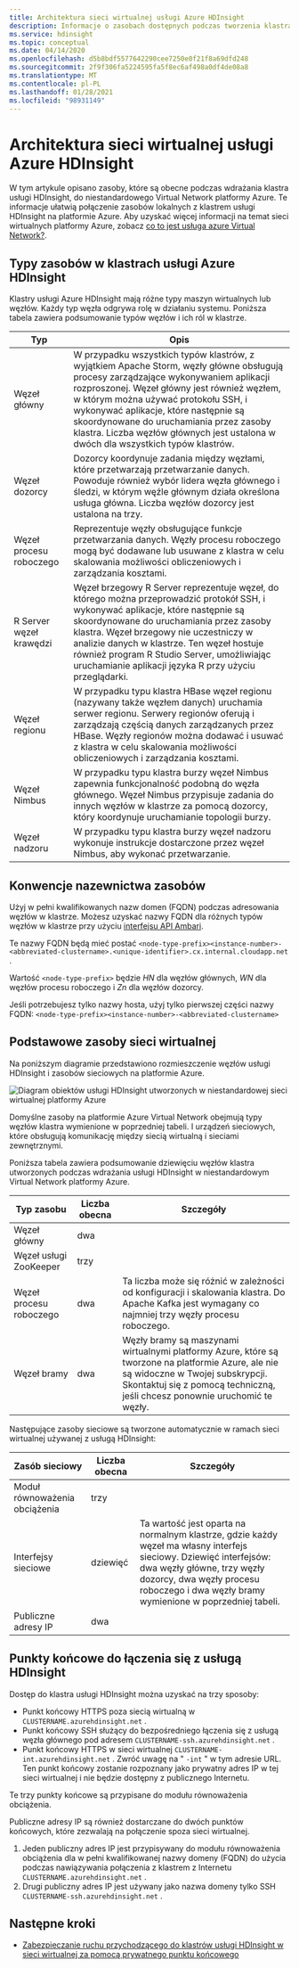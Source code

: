 ```yaml
---
title: Architektura sieci wirtualnej usługi Azure HDInsight
description: Informacje o zasobach dostępnych podczas tworzenia klastra usługi HDInsight w usłudze Azure Virtual Network.
ms.service: hdinsight
ms.topic: conceptual
ms.date: 04/14/2020
ms.openlocfilehash: d5b8bdf5577642290cee7250e0f21f8a69dfd248
ms.sourcegitcommit: 2f9f306fa5224595fa5f8ec6af498a0df4de08a8
ms.translationtype: MT
ms.contentlocale: pl-PL
ms.lasthandoff: 01/28/2021
ms.locfileid: "98931149"
---
```

# <a name="azure-hdinsight-virtual-network-architecture"></a>Architektura sieci wirtualnej usługi Azure HDInsight

W tym artykule opisano zasoby, które są obecne podczas wdrażania klastra usługi HDInsight, do niestandardowego Virtual Network platformy Azure. Te informacje ułatwią połączenie zasobów lokalnych z klastrem usługi HDInsight na platformie Azure. Aby uzyskać więcej informacji na temat sieci wirtualnych platformy Azure, zobacz [co to jest usługa azure Virtual Network?](../virtual-network/virtual-networks-overview.md).

## <a name="resource-types-in-azure-hdinsight-clusters"></a>Typy zasobów w klastrach usługi Azure HDInsight

Klastry usługi Azure HDInsight mają różne typy maszyn wirtualnych lub węzłów. Każdy typ węzła odgrywa rolę w działaniu systemu. Poniższa tabela zawiera podsumowanie typów węzłów i ich ról w klastrze.

| Typ | Opis |
| --- | --- |
| Węzeł główny |  W przypadku wszystkich typów klastrów, z wyjątkiem Apache Storm, węzły główne obsługują procesy zarządzające wykonywaniem aplikacji rozproszonej. Węzeł główny jest również węzłem, w którym można używać protokołu SSH, i wykonywać aplikacje, które następnie są skoordynowane do uruchamiania przez zasoby klastra. Liczba węzłów głównych jest ustalona w dwóch dla wszystkich typów klastrów. |
| Węzeł dozorcy | Dozorcy koordynuje zadania między węzłami, które przetwarzają przetwarzanie danych. Powoduje również wybór lidera węzła głównego i śledzi, w którym węźle głównym działa określona usługa główna. Liczba węzłów dozorcy jest ustalona na trzy. |
| Węzeł procesu roboczego | Reprezentuje węzły obsługujące funkcje przetwarzania danych. Węzły procesu roboczego mogą być dodawane lub usuwane z klastra w celu skalowania możliwości obliczeniowych i zarządzania kosztami. |
| R Server węzeł krawędzi | Węzeł brzegowy R Server reprezentuje węzeł, do którego można przeprowadzić protokół SSH, i wykonywać aplikacje, które następnie są skoordynowane do uruchamiania przez zasoby klastra. Węzeł brzegowy nie uczestniczy w analizie danych w klastrze. Ten węzeł hostuje również program R Studio Server, umożliwiając uruchamianie aplikacji języka R przy użyciu przeglądarki. |
| Węzeł regionu | W przypadku typu klastra HBase węzeł regionu (nazywany także węzłem danych) uruchamia serwer regionu. Serwery regionów oferują i zarządzają częścią danych zarządzanych przez HBase. Węzły regionów można dodawać i usuwać z klastra w celu skalowania możliwości obliczeniowych i zarządzania kosztami.|
| Węzeł Nimbus | W przypadku typu klastra burzy węzeł Nimbus zapewnia funkcjonalność podobną do węzła głównego. Węzeł Nimbus przypisuje zadania do innych węzłów w klastrze za pomocą dozorcy, który koordynuje uruchamianie topologii burzy. |
| Węzeł nadzoru | W przypadku typu klastra burzy węzeł nadzoru wykonuje instrukcje dostarczone przez węzeł Nimbus, aby wykonać przetwarzanie. |

## <a name="resource-naming-conventions"></a>Konwencje nazewnictwa zasobów

Użyj w pełni kwalifikowanych nazw domen (FQDN) podczas adresowania węzłów w klastrze. Możesz uzyskać nazwy FQDN dla różnych typów węzłów w klastrze przy użyciu [interfejsu API Ambari](hdinsight-hadoop-manage-ambari-rest-api.md).

Te nazwy FQDN będą mieć postać `<node-type-prefix><instance-number>-<abbreviated-clustername>.<unique-identifier>.cx.internal.cloudapp.net` .

Wartość `<node-type-prefix>` będzie *HN* dla węzłów głównych, *WN* dla węzłów procesu roboczego i *Zn* dla węzłów dozorcy.

Jeśli potrzebujesz tylko nazwy hosta, użyj tylko pierwszej części nazwy FQDN: `<node-type-prefix><instance-number>-<abbreviated-clustername>`

## <a name="basic-virtual-network-resources"></a>Podstawowe zasoby sieci wirtualnej

Na poniższym diagramie przedstawiono rozmieszczenie węzłów usługi HDInsight i zasobów sieciowych na platformie Azure.

![Diagram obiektów usługi HDInsight utworzonych w niestandardowej sieci wirtualnej platformy Azure](./media/hdinsight-virtual-network-architecture/hdinsight-vnet-diagram.png)

Domyślne zasoby na platformie Azure Virtual Network obejmują typy węzłów klastra wymienione w poprzedniej tabeli. I urządzeń sieciowych, które obsługują komunikację między siecią wirtualną i sieciami zewnętrznymi.

Poniższa tabela zawiera podsumowanie dziewięciu węzłów klastra utworzonych podczas wdrażania usługi HDInsight w niestandardowym Virtual Network platformy Azure.

| Typ zasobu | Liczba obecna | Szczegóły |
| --- | --- | --- |
|Węzeł główny | dwa |    |
|Węzeł usługi ZooKeeper | trzy | |
|Węzeł procesu roboczego | dwa | Ta liczba może się różnić w zależności od konfiguracji i skalowania klastra. Do Apache Kafka jest wymagany co najmniej trzy węzły procesu roboczego.  |
|Węzeł bramy | dwa | Węzły bramy są maszynami wirtualnymi platformy Azure, które są tworzone na platformie Azure, ale nie są widoczne w Twojej subskrypcji. Skontaktuj się z pomocą techniczną, jeśli chcesz ponownie uruchomić te węzły. |

Następujące zasoby sieciowe są tworzone automatycznie w ramach sieci wirtualnej używanej z usługą HDInsight:

| Zasób sieciowy | Liczba obecna | Szczegóły |
| --- | --- | --- |
|Moduł równoważenia obciążenia | trzy | |
|Interfejsy sieciowe | dziewięć | Ta wartość jest oparta na normalnym klastrze, gdzie każdy węzeł ma własny interfejs sieciowy. Dziewięć interfejsów: dwa węzły główne, trzy węzły dozorcy, dwa węzły procesu roboczego i dwa węzły bramy wymienione w poprzedniej tabeli. |
|Publiczne adresy IP | dwa |    |

## <a name="endpoints-for-connecting-to-hdinsight"></a>Punkty końcowe do łączenia się z usługą HDInsight

Dostęp do klastra usługi HDInsight można uzyskać na trzy sposoby:

- Punkt końcowy HTTPS poza siecią wirtualną w `CLUSTERNAME.azurehdinsight.net` .
- Punkt końcowy SSH służący do bezpośredniego łączenia się z usługą węzła głównego pod adresem `CLUSTERNAME-ssh.azurehdinsight.net` .
- Punkt końcowy HTTPS w sieci wirtualnej `CLUSTERNAME-int.azurehdinsight.net` . Zwróć uwagę na " `-int` " w tym adresie URL. Ten punkt końcowy zostanie rozpoznany jako prywatny adres IP w tej sieci wirtualnej i nie będzie dostępny z publicznego Internetu.

Te trzy punkty końcowe są przypisane do modułu równoważenia obciążenia.

Publiczne adresy IP są również dostarczane do dwóch punktów końcowych, które zezwalają na połączenie spoza sieci wirtualnej.

1. Jeden publiczny adres IP jest przypisywany do modułu równoważenia obciążenia dla w pełni kwalifikowanej nazwy domeny (FQDN) do użycia podczas nawiązywania połączenia z klastrem z Internetu `CLUSTERNAME.azurehdinsight.net` .
1. Drugi publiczny adres IP jest używany jako nazwa domeny tylko SSH `CLUSTERNAME-ssh.azurehdinsight.net` .

## <a name="next-steps"></a>Następne kroki

- [Zabezpieczanie ruchu przychodzącego do klastrów usługi HDInsight w sieci wirtualnej za pomocą prywatnego punktu końcowego](https://azure.microsoft.com/blog/secure-incoming-traffic-to-hdinsight-clusters-in-a-vnet-with-private-endpoint/)
